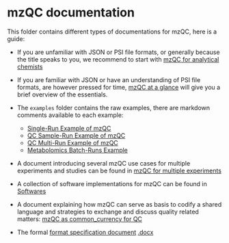 # mzQC documentation

This folder contains different types of documentations for mzQC, here is a guide:
* If you are unfamiliar with JSON or PSI file formats, or generally because the title speaks to you, we recommend to start with [mzQC for analytical chemists](mzQC_for_analytical_chemists.md)

* If you are familiar with JSON or have an understanding of PSI file formats, are however pressed for time, [mzQC at a glance](mzQC_at_a_glance.md) will give you a brief overview of the essentials.

* The `examples` folder contains the raw examples, there are markdown comments available to each example:
  - [Single-Run Example of mzQC](single-run.mzQC.md)
  - [QC Sample-Run Example of mzQC](QC2-sample-example.mzQC.md)
  - [QC Multi-Run Example of mzQC](multi-run.mzQC.md)
  - [Metabolomics Batch-Runs Example](metabo-batches.mzQC.md)

* A document introducing several mzQC use cases for multiple experiments and studies can be found in [mzQC for multiple experiments](mzQC_multiple_experiments.md)

* A collection of software implementations for mzQC can be found in [Softwares](software.md)

* A document explaining how mzQC can serve as basis to codify a shared language and strategies to exchange and discuss quality related matters: [mzQC as common_currency for QC](mzQC_common_currency.md)

* The formal [format specification document](mzQC_specDoc_v_1_0_0.pdf) [.docx](mzQC_specDoc_v_1_0_0.docx)


